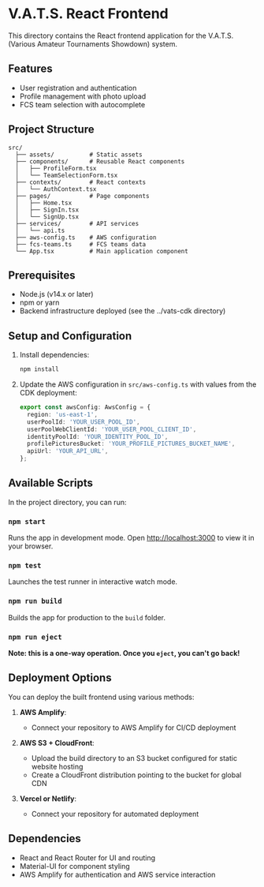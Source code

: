 # V.A.T.S. React Frontend

This directory contains the React frontend application for the V.A.T.S. (Various Amateur Tournaments Showdown) system.

## Features

- User registration and authentication
- Profile management with photo upload
- FCS team selection with autocomplete

## Project Structure

```
src/
  ├── assets/          # Static assets
  ├── components/      # Reusable React components
  │   ├── ProfileForm.tsx
  │   └── TeamSelectionForm.tsx
  ├── contexts/        # React contexts
  │   └── AuthContext.tsx
  ├── pages/           # Page components
  │   ├── Home.tsx
  │   ├── SignIn.tsx
  │   └── SignUp.tsx
  ├── services/        # API services
  │   └── api.ts
  ├── aws-config.ts    # AWS configuration
  ├── fcs-teams.ts     # FCS teams data
  └── App.tsx          # Main application component
```

## Prerequisites

- Node.js (v14.x or later)
- npm or yarn
- Backend infrastructure deployed (see the ../vats-cdk directory)

## Setup and Configuration

1. Install dependencies:
   ```bash
   npm install
   ```

2. Update the AWS configuration in `src/aws-config.ts` with values from the CDK deployment:
   ```typescript
   export const awsConfig: AwsConfig = {
     region: 'us-east-1',
     userPoolId: 'YOUR_USER_POOL_ID',
     userPoolWebClientId: 'YOUR_USER_POOL_CLIENT_ID',
     identityPoolId: 'YOUR_IDENTITY_POOL_ID',
     profilePicturesBucket: 'YOUR_PROFILE_PICTURES_BUCKET_NAME',
     apiUrl: 'YOUR_API_URL',
   };
   ```

## Available Scripts

In the project directory, you can run:

### `npm start`

Runs the app in development mode. Open [http://localhost:3000](http://localhost:3000) to view it in your browser.

### `npm test`

Launches the test runner in interactive watch mode.

### `npm run build`

Builds the app for production to the `build` folder.

### `npm run eject`

**Note: this is a one-way operation. Once you `eject`, you can't go back!**

## Deployment Options

You can deploy the built frontend using various methods:

1. **AWS Amplify**:
   - Connect your repository to AWS Amplify for CI/CD deployment

2. **AWS S3 + CloudFront**:
   - Upload the build directory to an S3 bucket configured for static website hosting
   - Create a CloudFront distribution pointing to the bucket for global CDN

3. **Vercel or Netlify**:
   - Connect your repository for automated deployment

## Dependencies

- React and React Router for UI and routing
- Material-UI for component styling
- AWS Amplify for authentication and AWS service interaction